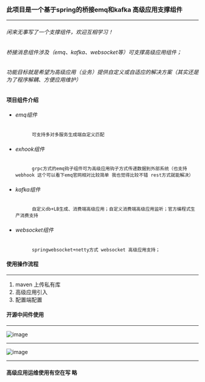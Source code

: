### 此项目是一个基于spring的桥接emq和kafka 高级应用支撑组件
---
###### 闲来无事写了一个支撑组件，欢迎互相学习！
###### 桥接消息组件涉及（emq、kafka、websocket等）可支撑高级应用组件；
###### 功能目标就是希望为高级应用（业务）提供自定义或自适应的解决方案（其实还是为了程序解耦、方便应用维护）  
 

#### 项目组件介绍
 

- ###### emq组件 
            可支持多对多服务生成端自定义匹配
- ###### exhook组件 
            grpc方式的emq钩子组件可为高级应用钩子方式传递数据到外部系统（也支持webhook 这个可以看下emq官网相对比较简单 我也觉得比较不错 rest方式就能解决）
- ###### kafka组件
            自定义db+LB生成、消费端高级应用；自定义消费端高级应用监听；官方编程式生产消费支持
- ###### websocket组件  
            springwebsocket+netty方式 websocket 高级应用支持；    

#### 使用操作流程

---
 
 
1. maven 上传私有库 
1. 高级应用引入 
1. 配置端配置 

#### 开源中间件使用 
---
![image](https://github.com/user-attachments/assets/dd5331c3-e232-4a5d-8fc3-d0e7d2e91652)

---

![image](https://github.com/user-attachments/assets/eff6beec-5ae7-4917-9c75-9a62631d23f3)

---
 
#### 高级应用运维使用有空在写 略
